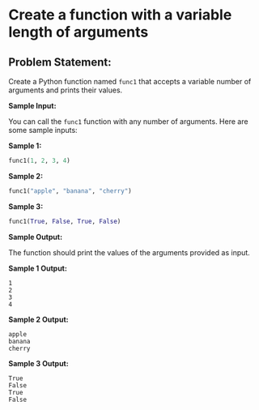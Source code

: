 # Create a function with a variable length of arguments

##  **Problem Statement:**

Create a Python function named `func1` that accepts a variable number of arguments and prints their values.


**Sample Input:**

You can call the `func1` function with any number of arguments. Here are some sample inputs:

**Sample 1:**

```python
func1(1, 2, 3, 4)
```

**Sample 2:**

```python
func1("apple", "banana", "cherry")
```

**Sample 3:**

```python
func1(True, False, True, False)
```

**Sample Output:**

The function should print the values of the arguments provided as input.

**Sample 1 Output:**

```
1
2
3
4
```

**Sample 2 Output:**

```
apple
banana
cherry
```

**Sample 3 Output:**

```
True
False
True
False
```
